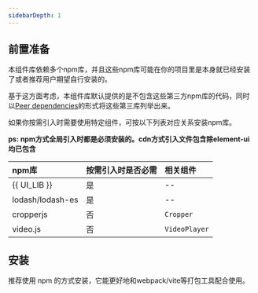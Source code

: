 ```yaml
---
sidebarDepth: 1
---
```


## 前置准备

本组件库依赖多个npm库，并且这些npm库可能在你的项目里是本身就已经安装了或者推荐用户期望自行安装的。

基于这方面考虑，本组件库默认提供的是不包含这些第三方npm库的代码，同时以[Peer dependencies](https://docs.npmjs.com/files/package.json#peerdependencies)的形式将这些第三库列举出来。

如果你按需引入时需要使用特定组件，可按以下列表对应关系安装npm库。 

**ps: npm方式全局引入时都是必须安装的。cdn方式引入文件包含除element-ui均已包含**

| npm库            | 按需引入时是否必需 | 相关组件      |
| :--------------- | :----------------- | :------------ |
| {{ UI_LIB }}     | 是                 | --            |
| lodash/lodash-es | 是                 | --            |
| cropperjs        | 否                 | `Cropper`     |
| video.js         | 否                 | `VideoPlayer` |


## 安装

推荐使用 npm 的方式安装，它能更好地和webpack/vite等打包工具配合使用。


<CodeGroup>
  <CodeGroupItem title="YARN" active>
<libs-content>
  <template #antd-vue>

```bash
yarn add @wxhccc/ue-antd-vue
```

  </template>
  <template #element>

```bash
yarn add @wxhccc/ue-element
```

  </template>
</libs-content>

  </CodeGroupItem>
  <CodeGroupItem title="NPM" >

<libs-content>
  <template #antd-vue>

```bash
npm i @wxhccc/ue-antd-vue
```

  </template>
  <template #element>

```bash
npm i @wxhccc/ue-element
```

  </template>
</libs-content>

  </CodeGroupItem>
</CodeGroup>

